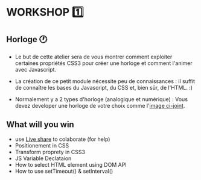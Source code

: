 # WORKSHOP 1️⃣

## Horloge 🕐

- Le but de cette atelier sera de vous montrer comment exploiter certaines propriétés CSS3 pour créer une horloge et comment l'animer avec Javascript.

- La création de ce petit module nécessite peu de connaissances : il suffit de connaître les bases du Javascript, du CSS et, bien sûr, de l'HTML. :)

- Normalement y a 2 types d'horloge (analogique et numérique) : Vous devez developer une horloge de votre choix comme l'[image ci-joint](./img/Screenshot_3.png).

## What will you win

- use [Live share](https://marketplace.visualstudio.com/items?itemName=MS-vsliveshare.vsliveshare-pack) to colaborate (for help)
- Positionement in CSS
- Transform proprety in CSS3
- JS Variable Declataion
- How to select HTML element using DOM API
- How to use setTimeout() & setInterval()
